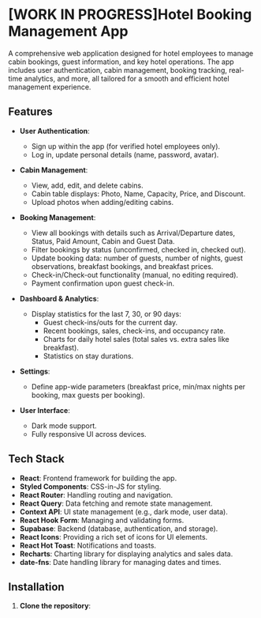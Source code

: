 # [WORK IN PROGRESS]Hotel Booking Management App

A comprehensive web application designed for hotel employees to manage cabin bookings, guest information, and key hotel operations. The app includes user authentication, cabin management, booking tracking, real-time analytics, and more, all tailored for a smooth and efficient hotel management experience.

## Features

- **User Authentication**:  
  - Sign up within the app (for verified hotel employees only).  
  - Log in, update personal details (name, password, avatar).  

- **Cabin Management**:  
  - View, add, edit, and delete cabins.  
  - Cabin table displays: Photo, Name, Capacity, Price, and Discount.  
  - Upload photos when adding/editing cabins.  

- **Booking Management**:  
  - View all bookings with details such as Arrival/Departure dates, Status, Paid Amount, Cabin and Guest Data.  
  - Filter bookings by status (unconfirmed, checked in, checked out).  
  - Update booking data: number of guests, number of nights, guest observations, breakfast bookings, and breakfast prices.  
  - Check-in/Check-out functionality (manual, no editing required).  
  - Payment confirmation upon guest check-in.  

- **Dashboard & Analytics**:  
  - Display statistics for the last 7, 30, or 90 days:  
    - Guest check-ins/outs for the current day.  
    - Recent bookings, sales, check-ins, and occupancy rate.  
    - Charts for daily hotel sales (total sales vs. extra sales like breakfast).  
    - Statistics on stay durations.  

- **Settings**:  
  - Define app-wide parameters (breakfast price, min/max nights per booking, max guests per booking).  

- **User Interface**:  
  - Dark mode support.  
  - Fully responsive UI across devices.

## Tech Stack

- **React**: Frontend framework for building the app.
- **Styled Components**: CSS-in-JS for styling.
- **React Router**: Handling routing and navigation.
- **React Query**: Data fetching and remote state management.
- **Context API**: UI state management (e.g., dark mode, user data).
- **React Hook Form**: Managing and validating forms.
- **Supabase**: Backend (database, authentication, and storage).
- **React Icons**: Providing a rich set of icons for UI elements.
- **React Hot Toast**: Notifications and toasts.
- **Recharts**: Charting library for displaying analytics and sales data.
- **date-fns**: Date handling library for managing dates and times.

## Installation

1. **Clone the repository**:

```bash

